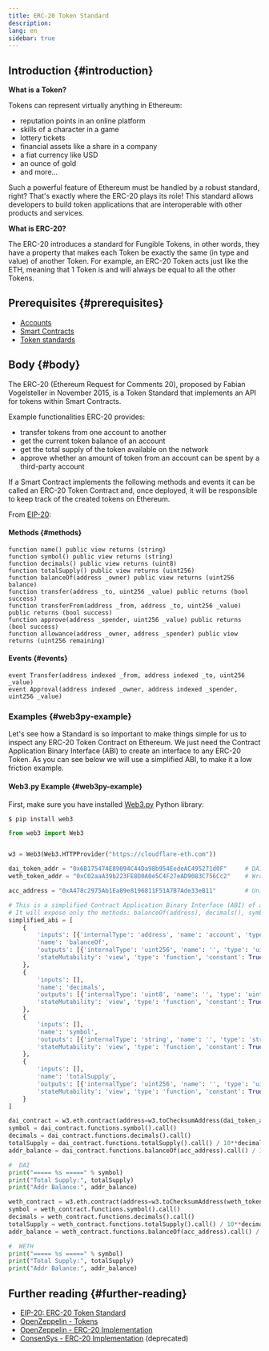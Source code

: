 ```yaml
---
title: ERC-20 Token Standard
description:
lang: en
sidebar: true
---
```


## Introduction {#introduction}

**What is a Token?**

Tokens can represent virtually anything in Ethereum:

- reputation points in an online platform
- skills of a character in a game
- lottery tickets
- financial assets like a share in a company
- a fiat currency like USD
- an ounce of gold
- and more...

Such a powerful feature of Ethereum must be handled by a robust standard, right? That's exactly
where the ERC-20 plays its role! This standard allows developers to build token applications that are interoperable with other products and services.

**What is ERC-20?**

The ERC-20 introduces a standard for Fungible Tokens, in other words, they have a property that makes each Token be exactly
the same (in type and value) of another Token. For example, an ERC-20 Token acts just like the ETH, meaning that 1 Token
is and will always be equal to all the other Tokens.

## Prerequisites {#prerequisites}

- [Accounts](/developers/docs/accounts)
- [Smart Contracts](/developers/docs/smart-contracts/)
- [Token standards](/developers/docs/standards/tokens/)

## Body {#body}

The ERC-20 (Ethereum Request for Comments 20), proposed by Fabian Vogelsteller in November 2015, is a Token Standard that
implements an API for tokens within Smart Contracts.

Example functionalities ERC-20 provides:
- transfer tokens from one account to another
- get the current token balance of an account
- get the total supply of the token available on the network 
- approve whether an amount of token from an account can be spent by a third-party account

If a Smart Contract implements the following methods and events it can be called an ERC-20 Token Contract and, once deployed, it
will be responsible to keep track of the created tokens on Ethereum.

From [EIP-20](https://eips.ethereum.org/EIPS/eip-20):

#### Methods {#methods}

```solidity
function name() public view returns (string)
function symbol() public view returns (string)
function decimals() public view returns (uint8)
function totalSupply() public view returns (uint256)
function balanceOf(address _owner) public view returns (uint256 balance)
function transfer(address _to, uint256 _value) public returns (bool success)
function transferFrom(address _from, address _to, uint256 _value) public returns (bool success)
function approve(address _spender, uint256 _value) public returns (bool success)
function allowance(address _owner, address _spender) public view returns (uint256 remaining)
```

#### Events {#events}

```solidity
event Transfer(address indexed _from, address indexed _to, uint256 _value)
event Approval(address indexed _owner, address indexed _spender, uint256 _value)
```

### Examples {#web3py-example}

Let's see how a Standard is so important to make things simple for us to inspect any ERC-20 Token Contract on Ethereum.
We just need the Contract Application Binary Interface (ABI) to create an interface to any ERC-20 Token. As you can
see below we will use a simplified ABI, to make it a low friction example.

#### Web3.py Example {#web3py-example}

First, make sure you have installed [Web3.py](https://web3py.readthedocs.io/en/stable/quickstart.html#installation) Python library:

```
$ pip install web3
```

```python
from web3 import Web3


w3 = Web3(Web3.HTTPProvider("https://cloudflare-eth.com"))

dai_token_addr = "0x6B175474E89094C44Da98b954EedeAC495271d0F"     # DAI
weth_token_addr = "0xC02aaA39b223FE8D0A0e5C4F27eAD9083C756Cc2"    # Wrapped ether (WETH)

acc_address = "0xA478c2975Ab1Ea89e8196811F51A7B7Ade33eB11"        # Uniswap V2: DAI 2

# This is a simplified Contract Application Binary Interface (ABI) of an ERC-20 Token Contract.
# It will expose only the methods: balanceOf(address), decimals(), symbol() and totalSupply()
simplified_abi = [
    {
        'inputs': [{'internalType': 'address', 'name': 'account', 'type': 'address'}],
        'name': 'balanceOf',
        'outputs': [{'internalType': 'uint256', 'name': '', 'type': 'uint256'}],
        'stateMutability': 'view', 'type': 'function', 'constant': True
    },
    {
        'inputs': [],
        'name': 'decimals',
        'outputs': [{'internalType': 'uint8', 'name': '', 'type': 'uint8'}],
        'stateMutability': 'view', 'type': 'function', 'constant': True
    },
    {
        'inputs': [],
        'name': 'symbol',
        'outputs': [{'internalType': 'string', 'name': '', 'type': 'string'}],
        'stateMutability': 'view', 'type': 'function', 'constant': True
    },
    {
        'inputs': [],
        'name': 'totalSupply',
        'outputs': [{'internalType': 'uint256', 'name': '', 'type': 'uint256'}],
        'stateMutability': 'view', 'type': 'function', 'constant': True
    }
]

dai_contract = w3.eth.contract(address=w3.toChecksumAddress(dai_token_addr), abi=simplified_abi)
symbol = dai_contract.functions.symbol().call()
decimals = dai_contract.functions.decimals().call()
totalSupply = dai_contract.functions.totalSupply().call() / 10**decimals
addr_balance = dai_contract.functions.balanceOf(acc_address).call() / 10**decimals

#  DAI
print("===== %s =====" % symbol)
print("Total Supply:", totalSupply)
print("Addr Balance:", addr_balance)

weth_contract = w3.eth.contract(address=w3.toChecksumAddress(weth_token_addr), abi=simplified_abi)
symbol = weth_contract.functions.symbol().call()
decimals = weth_contract.functions.decimals().call()
totalSupply = weth_contract.functions.totalSupply().call() / 10**decimals
addr_balance = weth_contract.functions.balanceOf(acc_address).call() / 10**decimals

#  WETH
print("===== %s =====" % symbol)
print("Total Supply:", totalSupply)
print("Addr Balance:", addr_balance)
```

## Further reading {#further-reading}

- [EIP-20: ERC-20 Token Standard](https://eips.ethereum.org/EIPS/eip-20)
- [OpenZeppelin - Tokens](https://docs.openzeppelin.com/contracts/3.x/tokens#ERC20)
- [OpenZeppelin - ERC-20 Implementation](https://github.com/OpenZeppelin/openzeppelin-contracts/blob/master/contracts/token/ERC20/ERC20.sol)
- [ConsenSys - ERC-20 Implementation](https://github.com/ConsenSys/Tokens/blob/master/contracts/eip20/EIP20.sol) (deprecated)
